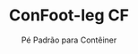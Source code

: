 ---
title: "ConFoot-leg CF"
subtitle: "Pé Padrão para Contêiner"
mainImage: "/images/products/confoot-leg-cf-main.jpg"
gallery:
  - "/images/products/confoot-leg-cf-1.jpg"
  - "/images/products/confoot-leg-cf-2.jpg"
  - "/images/products/confoot-leg-cf-3.jpg"
shortDescription: "ConFoot-leg CF é a nossa solução padrão para pés de contêiner, perfeita para operações de manuseio de contêineres de rotina."
technicalDescription: "O ConFoot-leg CF apresenta um design robusto otimizado para contêineres padrão, com nosso sistema de fixação proprietário para uma implantação rápida."
videoID: "C2KwnEb-npU"
specifications:
  - name: "Peso"
    value: "24 kg"
  - name: "Capacidade de Carga"
    value: "34 tons"
  - name: "Dimensões"
    value: "45 × 30 × 25 cm"
  - name: "Material"
    value: "Aço de alta qualidade"
  - name: "Faixa de Altura"
    value: "1.043 mm a 1.448 mm"
price: "€1,150"
pricingNotes: "Preços especiais para compras em grande quantidade disponíveis para operadores de frotas. Entre em contato para mais detalhes."
buyLink: "/contact"
howToUse: |
  1. Fixe o pé CF à peça de canto do contêiner
  2. Acione o mecanismo de travamento
  3. Repita para todos os cantos necessários
  4. Verifique a estabilidade antes de prosseguir com as operações
benefits:
  - title: "Eficiência Operacional"
    description: "Acelera os processos de manuseio de contêineres, reduzindo os tempos de carga e descarga"
  - title: "Redução na Necessidade de Equipamentos"
    description: "Minimiza a dependência de guindastes e elevadores, cortando os custos operacionais"
  - title: "Adaptabilidade"
    description: "Funciona em diversos ambientes operacionais, desde portos até armazéns"
  - title: "Durabilidade"
    description: "Construído para suportar uso industrial intenso com manutenção mínima"
  - title: "Impacto Ambiental"
    description: "Reduz as emissões de carbono ao eliminar a necessidade de maquinário pesado e equipamentos que consomem combustível"
  - title: "Aprimoramento da Segurança"
    description: "Estabiliza os contêineres durante o manuseio, reduzindo o risco de acidentes e danos à carga"
articleContent: |
  ## O que é o ConFoot-leg CF?
  
  O ConFoot-leg CF é um sistema moderno e leve criado para tornar o manuseio de contêineres mais fácil e eficiente. Estes pés para contêineres oferecem uma alternativa portátil e simples ao uso de maquinário pesado para a carga e descarga de contêineres padrão. Esta tecnologia foi projetada para ser utilizada por uma única pessoa, oferecendo uma solução econômica e flexível para diferentes setores.
  
  ## Como Funciona
  
  O ConFoot-leg CF elimina a necessidade de guindastes, empilhadeiras ou outros equipamentos pesados durante o manuseio de contêineres. Seu design permite que as empresas reduzam os custos operacionais, economizem tempo e melhorem a flexibilidade logística. Ao simplificar o manuseio e o transporte de mercadorias, o ConFoot-leg CF aumenta a confiabilidade e a eficiência da cadeia de suprimentos global.
  
  ## Como o ConFoot-leg CF Funciona
  
  ### Mecanismo Central
  
  O ConFoot-leg CF utiliza um design simples, porém eficaz, para funcionar. Os pés se fixam firmemente aos cantos dos contêineres padrão utilizando um forte sistema de fixação que garante estabilidade. Feitos de materiais leves, mas duráveis, cada pé pesa apenas 24 kg, o que os torna fáceis de serem manuseados por uma única pessoa. O processo de fixação é eficiente, permitindo uma instalação rápida sem a necessidade de ferramentas especiais ou equipamentos pesados. Uma vez posicionados, os pés criam uma plataforma estável para carga, descarga ou armazenamento temporário de contêineres.
  
  A altura dos pés pode ser ajustada de 1.043 mm a 1.448 mm. Essa faixa ajustável atende a diversas necessidades operacionais, assegurando que o sistema funcione com diferentes tamanhos de contêineres e em variados ambientes. Essa versatilidade facilita o manuseio de contêineres em diferentes configurações logísticas, incluindo portos e armazéns.
  
  ### Benefícios do Mecanismo
  
  1. **Reduz a Dependência de Maquinário Pesado**: O ConFoot-leg CF elimina a necessidade de guindastes ou empilhadeiras, o que reduz os custos operacionais e diminui o impacto ambiental.
  2. **Melhora a Segurança**: O sistema estabiliza os contêineres durante o manuseio, reduzindo a probabilidade de acidentes ou danos.
  3. **Aumenta a Eficiência**: Graças ao seu design leve e à fácil instalação, as operações podem ocorrer de forma mais rápida, mesmo em áreas com infraestrutura limitada.
  4. **Aumenta a Portabilidade**: Os pés são fáceis de transportar e podem ser usados em locais remotos, tornando-os adequados para diversas indústrias e aplicações.
  
  O design do ConFoot-leg CF simplifica o processo de manuseio de contêineres, oferecendo uma opção econômica e sustentável para os desafios modernos da logística.
  
  
  ## Aplicações do ConFoot-leg CF
  
  ### Onde o ConFoot-leg CF é Utilizado
  O ConFoot-leg CF melhora significativamente as operações em logística e transporte, transformando a maneira como os contêineres são manuseados. Seu design leve e portátil possibilita o carregamento, a descarga e a movimentação de contêineres sem a necessidade de guindastes ou empilhadeiras. Isso é particularmente útil em áreas remotas ou em locais onde o maquinário pesado não está disponível, tornando os processos mais fluidos e reduzindo os custos. Ao mesmo tempo, auxilia portos, armazéns e centros de distribuição a operarem de forma mais eficiente, diminuindo o tempo e a mão de obra necessários para o manuseio de contêineres.
  
  ### Pequenos locais onde guindastes não podem ser usados
  O ConFoot-leg CF é uma escolha prática para pequenos locais onde guindastes não podem ser utilizados, como portos, armazéns e centros de distribuição. Ele oferece uma solução confiável e econômica para o manuseio de contêineres nesses ambientes, tornando-se uma opção ideal para empresas que precisam transportar e armazenar mercadorias em locais remotos.
  
  ### Construção Modular e Armazenamento de Equipamentos
  O ConFoot-leg CF é uma escolha prática para projetos de construção modular, oferecendo soluções confiáveis para instalações temporárias. Equipes de construção o utilizam para armazenar e transportar ferramentas, máquinas e materiais pré-fabricados de forma segura e eficiente. Sua portabilidade e simplicidade o tornam adequado para canteiros de obras que precisam de montagem e desmontagem rápidas. Além disso, garante o armazenamento seguro de equipamentos usados em instalações de saúde modulares, possibilitando uma implantação ágil em diversos cenários.
  
  O design adaptável e eficiente do ConFoot-leg CF o torna uma opção indispensável em diferentes setores, melhorando os fluxos de trabalho e maximizando o uso dos recursos.
  
  
  ### Vantagens e Limitações
  
  #### Vantagens
  
  O ConFoot-leg CF oferece vários benefícios notáveis para o manuseio de contêineres. Seu design leve, pesando apenas 24 kg por pé, facilita o transporte e a instalação. Cada pé suporta até 30 toneladas, proporcionando uma estabilidade robusta para diversas operações logísticas. A faixa de altura ajustável (1.043 mm–1.448 mm) permite que ele atenda a diferentes necessidades de contêineres, aumentando sua versatilidade. Sua natureza portátil reduz a necessidade de maquinário pesado, como guindastes ou empilhadeiras, o que gera economia significativa de custos e melhora a eficiência operacional. Além disso, seu design ecologicamente correto diminui as emissões de carbono, alinhando-se com as iniciativas de sustentabilidade.
  
  #### Limitações
  
  Apesar dos seus benefícios, o ConFoot-leg CF apresenta algumas limitações. Ele é compatível apenas com tipos específicos de contêineres, o que pode limitar o seu uso em alguns cenários logísticos. Além disso, embora o processo de instalação manual seja simples, pode não se integrar bem a fluxos de trabalho altamente automatizados, criando desafios potenciais para operações que dependem fortemente da mecanização. Esses fatores devem ser cuidadosamente avaliados ao planejar o uso do ConFoot-leg CF em sistemas de cadeia de suprimentos complexos.
  
  
  ## Desenvolvimentos Futuros
  
  ### Pesquisas Atuais
  Pesquisadores estão trabalhando para melhorar as capacidades estruturais do ConFoot-leg CF. Eles visam aumentar sua capacidade de carga além do limite atual de 30 toneladas para suportar contêineres de navios mais pesados. Os esforços também se concentram na otimização da composição dos materiais, de modo a tornar o produto mais durável, mantendo sua leveza e portabilidade. Adicionalmente, estão sendo desenvolvidas opções de personalização para atender a necessidades específicas da indústria, como o manejo de contêineres com dimensões únicas ou tipos de carga especializada.
  
  ### Inovações Prospectivas
  Desenvolvimentos futuros para o ConFoot-leg CF incluem a adição da tecnologia IoT (Internet das Coisas) para possibilitar o monitoramento em tempo real da estabilidade e posição dos contêineres. Essa funcionalidade permitiria que os operadores acompanhassem remotamente as condições dos contêineres, melhorando a segurança e a eficiência. Outra inovação planejada é a automação, que envolve o design de pés autoajustáveis que possam alinhar e estabilizar os contêineres automaticamente. Isso reduziria a necessidade de ajustes manuais. Esses avanços visam minimizar o tempo de inatividade e tornar os processos logísticos mais fluidos.
  
  Essas atualizações tecnológicas ajudarão o ConFoot-leg CF a continuar liderando o campo do manuseio de contêineres. Elas estabelecem novos padrões de eficiência e inovação na indústria logística.
---